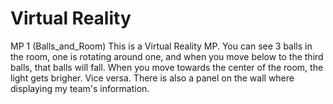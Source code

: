 # Virtual Reality
MP 1  (Balls_and_Room)
This is a Virtual Reality MP. 
You can see 3 balls in the room, one is rotating around one, and when you move below to the third balls, that balls will fall.
When you move towards the center of the room, the light gets brigher. Vice versa.
There is also a panel on the wall where displaying my team's information.
